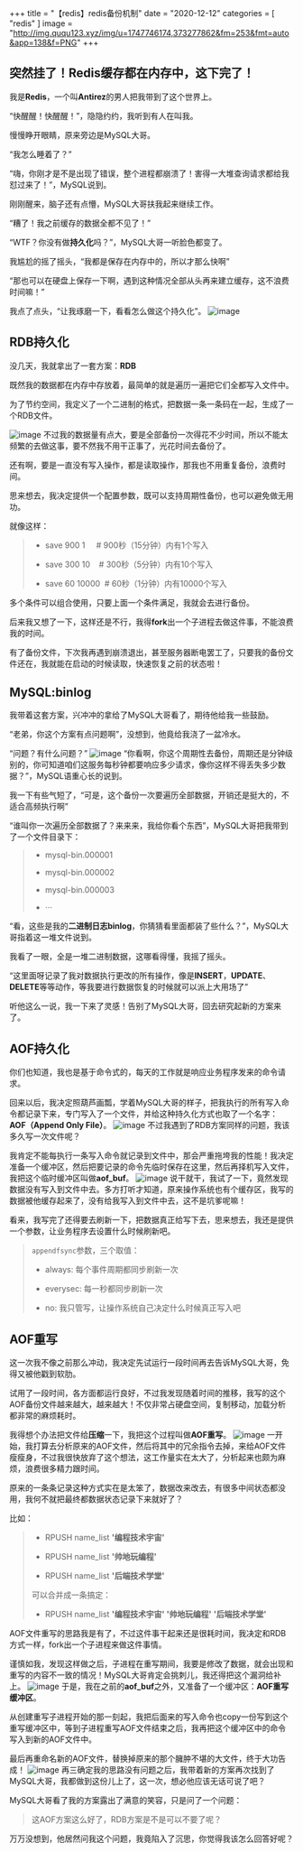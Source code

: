 +++
title = "【redis】redis备份机制"
date = "2020-12-12"
categories = [
    "redis"
]
image = "http://img.ququ123.xyz/img/u=1747746174,373277862&fm=253&fmt=auto&app=138&f=PNG"
+++

突然挂了！Redis缓存都在内存中，这下完了！
-----------------------
我是**Redis**，一个叫**Antirez**的男人把我带到了这个世界上。

“快醒醒！快醒醒！”，隐隐约约，我听到有人在叫我。

慢慢睁开眼睛，原来旁边是MySQL大哥。

“我怎么睡着了？”

“嗨，你刚才是不是出现了错误，整个进程都崩溃了！害得一大堆查询请求都给我怼过来了！”，MySQL说到。

刚刚醒来，脑子还有点懵，MySQL大哥扶我起来继续工作。

“糟了！我之前缓存的数据全都不见了！”

“WTF？你没有做**持久化**吗？”，MySQL大哥一听脸色都变了。

我尴尬的摇了摇头，“我都是保存在内存中的，所以才那么快啊”

“那也可以在硬盘上保存一下啊，遇到这种情况全部从头再来建立缓存，这不浪费时间嘛！”

我点了点头，“让我琢磨一下，看看怎么做这个持久化”。
![image](http://img.ququ123.xyz/img/640)

RDB持久化
------

没几天，我就拿出了一套方案：**RDB**

既然我的数据都在内存中存放着，最简单的就是遍历一遍把它们全都写入文件中。

为了节约空间，我定义了一个二进制的格式，把数据一条一条码在一起，生成了一个RDB文件。

![image](http://img.ququ123.xyz/img/640)
不过我的数据量有点大，要是全部备份一次得花不少时间，所以不能太频繁的去做这事，要不然我不用干正事了，光花时间去备份了。

还有啊，要是一直没有写入操作，都是读取操作，那我也不用重复备份，浪费时间。

思来想去，我决定提供一个配置参数，既可以支持周期性备份，也可以避免做无用功。

就像这样：

> *   save 900 1     # 900秒（15分钟）内有1个写入
>     
> *   save 300 10    # 300秒（5分钟）内有10个写入
>     
> *   save 60 10000  # 60秒（1分钟）内有10000个写入
>     

多个条件可以组合使用，只要上面一个条件满足，我就会去进行备份。

后来我又想了一下，这样还是不行，我得**fork**出一个子进程去做这件事，不能浪费我的时间。

有了备份文件，下次我再遇到崩溃退出，甚至服务器断电罢工了，只要我的备份文件还在，我就能在启动的时候读取，快速恢复之前的状态啦！

MySQL:binlog
------------

我带着这套方案，兴冲冲的拿给了MySQL大哥看了，期待他给我一些鼓励。

“老弟，你这个方案有点问题啊”，没想到，他竟给我浇了一盆冷水。

“问题？有什么问题？”
![image](http://img.ququ123.xyz/img/640)
“你看啊，你这个周期性去备份，周期还是分钟级别的，你可知道咱们这服务每秒钟都要响应多少请求，像你这样不得丢失多少数据？”，MySQL语重心长的说到。

我一下有些气短了，“可是，这个备份一次要遍历全部数据，开销还是挺大的，不适合高频执行啊”

“谁叫你一次遍历全部数据了？来来来，我给你看个东西”，MySQL大哥把我带到了一个文件目录下：

> *   mysql-bin.000001
>     
> *   mysql-bin.000002
>     
> *   mysql-bin.000003
>     
> *   ···
>     

“看，这些是我的**二进制日志binlog**，你猜猜看里面都装了些什么？”，MySQL大哥指着这一堆文件说到。

我看了一眼，全是一堆二进制数据，这哪看得懂，我摇了摇头。

“这里面呀记录了我对数据执行更改的所有操作，像是**INSERT**，**UPDATE**、**DELETE**等等动作，等我要进行数据恢复的时候就可以派上大用场了”

听他这么一说，我一下来了灵感！告别了MySQL大哥，回去研究起新的方案来了。

AOF持久化
------

你们也知道，我也是基于命令式的，每天的工作就是响应业务程序发来的命令请求。

回来以后，我决定照葫芦画瓢，学着MySQL大哥的样子，把我执行的所有写入命令都记录下来，专门写入了一个文件，并给这种持久化方式也取了一个名字：**AOF（Append Only File）**。
![image](http://img.ququ123.xyz/img/640)
不过我遇到了RDB方案同样的问题，我该多久写一次文件呢？

我肯定不能每执行一条写入命令就记录到文件中，那会严重拖垮我的性能！我决定准备一个缓冲区，然后把要记录的命令先临时保存在这里，然后再择机写入文件，我把这个临时缓冲区叫做**aof\_buf**。
![image](http://img.ququ123.xyz/img/640)
说干就干，我试了一下，竟然发现数据没有写入到文件中去。多方打听才知道，原来操作系统也有个缓存区，我写的数据被他缓存起来了，没有给我写入到文件中去，这不是坑爹呢嘛！

看来，我写完了还得要去刷新一下，把数据真正给写下去，思来想去，我还是提供一个参数，让业务程序去设置什么时候刷新吧。

> `appendfsync`参数，三个取值：
> 
> *   always: 每个事件周期都同步刷新一次
>     
> *   everysec: 每一秒都同步刷新一次
>     
> *   no: 我只管写，让操作系统自己决定什么时候真正写入吧
>     

AOF重写
-----

这一次我不像之前那么冲动，我决定先试运行一段时间再去告诉MySQL大哥，免得又被他戳到软肋。

试用了一段时间，各方面都运行良好，不过我发现随着时间的推移，我写的这个AOF备份文件越来越大，越来越大！不仅非常占硬盘空间，复制移动，加载分析都非常的麻烦耗时。

我得想个办法把文件给**压缩**一下，我把这个过程叫做**AOF重写**。
![image](http://img.ququ123.xyz/img/640)
一开始，我打算去分析原来的AOF文件，然后将其中的冗余指令去掉，来给AOF文件瘦瘦身，不过我很快放弃了这个想法，这工作量实在太大了，分析起来也颇为麻烦，浪费很多精力跟时间。

原来的一条条记录这种方式实在是太笨了，数据改来改去，有很多中间状态都没用，我何不就把最终都数据状态记录下来就好了？

比如：

> *   RPUSH name\_list **'编程技术宇宙'**
>     
> *   RPUSH name\_list **'帅地玩编程'**
>     
> *   RPUSH name\_list **'后端技术学堂'**
>     
> 
> 可以合并成一条搞定：
> 
> *   RPUSH name\_list **'编程技术宇宙'** **'帅地玩编程'** **'后端技术学堂'**
>     

AOF文件重写的思路我是有了，不过这件事干起来还是很耗时间，我决定和RDB方式一样，fork出一个子进程来做这件事情。

谨慎如我，发现这样做之后，子进程在重写期间，我要是修改了数据，就会出现和重写的内容不一致的情况！MySQL大哥肯定会挑刺儿，我还得把这个漏洞给补上。
![image](http://img.ququ123.xyz/img/640)
于是，我在之前的**aof\_buf**之外，又准备了一个缓冲区：**AOF重写缓冲区**。

从创建重写子进程开始的那一刻起，我把后面来的写入命令也copy一份写到这个重写缓冲区中，等到子进程重写AOF文件结束之后，我再把这个缓冲区中的命令写入到新的AOF文件中。

最后再重命名新的AOF文件，替换掉原来的那个臃肿不堪的大文件，终于大功告成！
![image](http://img.ququ123.xyz/img/640)
再三确定我的思路没有问题之后，我带着新的方案再次找到了MySQL大哥，我都做到这份儿上了，这一次，想必他应该无话可说了吧？

MySQL大哥看了我的方案露出了满意的笑容，只是问了一个问题：

> 这AOF方案这么好了，RDB方案是不是可以不要了呢？

万万没想到，他居然问我这个问题，我竟陷入了沉思，你觉得我该怎么回答好呢？
